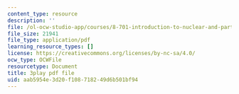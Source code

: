 ```yaml
---
content_type: resource
description: ''
file: /ol-ocw-studio-app/courses/8-701-introduction-to-nuclear-and-particle-physics-fall-2020/aab5954e3d20f108718249d6b501bf94_ORG6YD9P8WM.pdf
file_size: 21941
file_type: application/pdf
learning_resource_types: []
license: https://creativecommons.org/licenses/by-nc-sa/4.0/
ocw_type: OCWFile
resourcetype: Document
title: 3play pdf file
uid: aab5954e-3d20-f108-7182-49d6b501bf94
---
```

